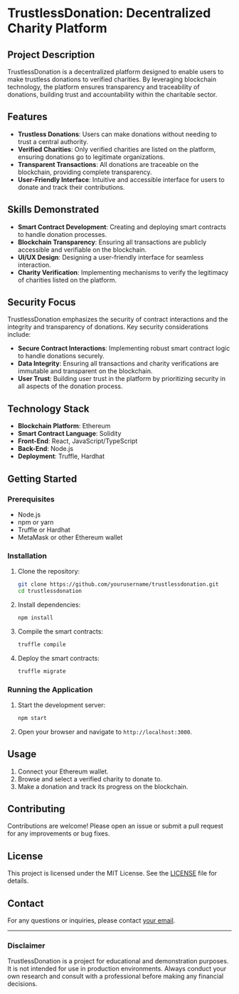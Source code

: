 # TrustlessDonation: Decentralized Charity Platform

## Project Description
TrustlessDonation is a decentralized platform designed to enable users to make trustless donations to verified charities. By leveraging blockchain technology, the platform ensures transparency and traceability of donations, building trust and accountability within the charitable sector.

## Features
- **Trustless Donations**: Users can make donations without needing to trust a central authority.
- **Verified Charities**: Only verified charities are listed on the platform, ensuring donations go to legitimate organizations.
- **Transparent Transactions**: All donations are traceable on the blockchain, providing complete transparency.
- **User-Friendly Interface**: Intuitive and accessible interface for users to donate and track their contributions.

## Skills Demonstrated
- **Smart Contract Development**: Creating and deploying smart contracts to handle donation processes.
- **Blockchain Transparency**: Ensuring all transactions are publicly accessible and verifiable on the blockchain.
- **UI/UX Design**: Designing a user-friendly interface for seamless interaction.
- **Charity Verification**: Implementing mechanisms to verify the legitimacy of charities listed on the platform.

## Security Focus
TrustlessDonation emphasizes the security of contract interactions and the integrity and transparency of donations. Key security considerations include:
- **Secure Contract Interactions**: Implementing robust smart contract logic to handle donations securely.
- **Data Integrity**: Ensuring all transactions and charity verifications are immutable and transparent on the blockchain.
- **User Trust**: Building user trust in the platform by prioritizing security in all aspects of the donation process.

## Technology Stack
- **Blockchain Platform**: Ethereum
- **Smart Contract Language**: Solidity
- **Front-End**: React, JavaScript/TypeScript
- **Back-End**: Node.js
- **Deployment**: Truffle, Hardhat

## Getting Started
### Prerequisites
- Node.js
- npm or yarn
- Truffle or Hardhat
- MetaMask or other Ethereum wallet

### Installation
1. Clone the repository:
    ```bash
    git clone https://github.com/yourusername/trustlessdonation.git
    cd trustlessdonation
    ```
2. Install dependencies:
    ```bash
    npm install
    ```
3. Compile the smart contracts:
    ```bash
    truffle compile
    ```
4. Deploy the smart contracts:
    ```bash
    truffle migrate
    ```

### Running the Application
1. Start the development server:
    ```bash
    npm start
    ```
2. Open your browser and navigate to `http://localhost:3000`.

## Usage
1. Connect your Ethereum wallet.
2. Browse and select a verified charity to donate to.
3. Make a donation and track its progress on the blockchain.

## Contributing
Contributions are welcome! Please open an issue or submit a pull request for any improvements or bug fixes.

## License
This project is licensed under the MIT License. See the [LICENSE](LICENSE) file for details.

## Contact
For any questions or inquiries, please contact [your email](mailto:youremail@example.com).

---

### Disclaimer
TrustlessDonation is a project for educational and demonstration purposes. It is not intended for use in production environments. Always conduct your own research and consult with a professional before making any financial decisions.
